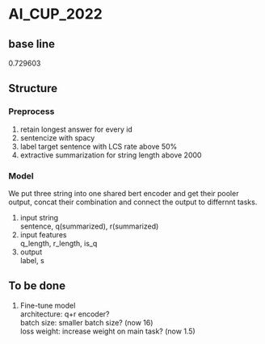 # AI_CUP_2022

## base line
0.729603  

## Structure  
### Preprocess  
1. retain longest answer for every id  
2. sentencize with spacy  
3. label target sentence with LCS rate above 50%  
4. extractive summarization for string length above 2000  

### Model
We put three string into one shared bert encoder and get their pooler output,  concat their combination and connect the output to differnnt tasks.

1. input string  
sentence, q(summarized), r(summarized)  
2. input features  
q_length, r_length, is_q  
3. output  
label, s  


## To be done
1. Fine-tune model  
architecture: q+r encoder?  
batch size: smaller batch size? (now 16)  
loss weight: increase weight on main task? (now 1.5)
